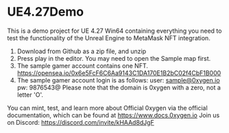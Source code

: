 # UE4.27Demo
This is a demo project for UE 4.27 Win64 containing everything you need to test the functionality of the Unreal Engine to MetaMask NFT integration.

1. Download from Github as a zip file, and unzip
2. Press play in the editor. You may need to open the Sample map first.
3. The sample gamer account contains one NFT. https://opensea.io/0x6e5FcF6C6Aa9143C1DA170E1B2bC02f4CbF1B000 
4. The sample gamer account login is as follows: 
      user: sample@0xygen.io pw: 9876543@
      Please note that the domain is 0xygen with a zero, not a letter 'O'.
      
You can mint, test, and learn more about Official 0xygen via the official documentation, which can be found at https://www.docs.0xygen.io
Join us on Discord: https://discord.com/invite/kHAAd8dJgF

